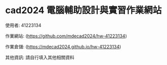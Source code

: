 # cad2024 電腦輔助設計與實習作業網站

使用者: 41223134

作業網站: (https://github.com/mdecad2024/hw-41223134)

作業倉儲: (https://mdecad2024.github.io/hw-41223134)

其他資訊: 請自行填入其他相關資料
